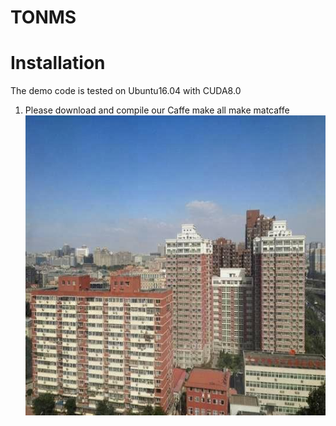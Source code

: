 # TONMS
Installation
====
The demo code is tested on Ubuntu16.04 with CUDA8.0
1. Please download and compile our Caffe
  make all
  make matcaffe
  ![](https://github.com/hong-ye/TONMS/blob/master/0001_0.8_0.2.jpg)
